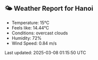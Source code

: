 <!-- WEATHER-START -->
## 🌤 Weather Report for Hanoi

- Temperature: 15°C
- Feels like: 14.44°C
- Conditions: overcast clouds
- Humidity: 72%
- Wind Speed: 0.84 m/s

Last updated: 2025-03-08 01:15:50 UTC
<!-- WEATHER-END -->
